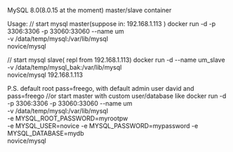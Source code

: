 MySQL 8.0(8.0.15 at the moment) master/slave container

Usage:
// start mysql master(suppose in: 192.168.1.113 )
docker run -d -p 3306:3306 -p 33060:33060 --name um \
-v /data/temp/mysql:/var/lib/mysql  \
novice/mysql

// start mysql slave( repl from 192.168.1.113)
docker run -d --name um_slave \
-v /data/temp/mysql_bak:/var/lib/mysql  \
novice/mysql 192.168.1.113

P.S. default root pass=freego, with default admin user david and pass=freego
//or start master with custom user/database like
docker run -d -p 3306:3306 -p 33060:33060 --name um \
-v /data/temp/mysql:/var/lib/mysql  \
-e MYSQL_ROOT_PASSWORD=myrootpw \
-e MYSQL_USER=novice -e MYSQL_PASSWORD=mypassword -e MYSQL_DATABASE=mydb \
novice/mysql